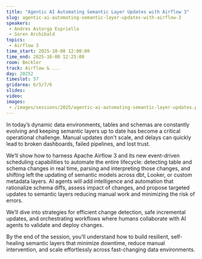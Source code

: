 ```yaml
---
title: "Agentic AI Automating Semantic Layer Updates with Airflow 3"
slug: agentic-ai-automating-semantic-layer-updates-with-airflow-3
speakers:
 - Andres Astorga Espriella
 - Soren Archibald
topics:
 - Airflow 3
time_start: 2025-10-08 12:00:00
time_end: 2025-10-08 12:25:00
room: Beckler
track: Airflow & ...
day: 20252
timeslot: 57
gridarea: 6/5/7/6
slides:
video:
images:
 - /images/sessions/2025/agentic-ai-automating-semantic-layer-updates.png
---
```


In today’s dynamic data environments, tables and schemas are constantly evolving and keeping semantic layers up to date has become a critical operational challenge. Manual updates don't scale, and delays can quickly lead to broken dashboards, failed pipelines, and lost trust.

We’ll show how to harness Apache Airflow 3 and its new event-driven scheduling capabilities to automate the entire lifecycle: detecting table and schema changes in real time, parsing and interpreting those changes, and shifting left the updating of semantic models across dbt, Looker, or custom metadata layers.
AI agents will add intelligence and automation that rationalize schema diffs, assess impact of changes, and propose targeted updates to semantic layers reducing manual work and minimizing the risk of errors.

We’ll dive into strategies for efficient change detection, safe incremental updates, and orchestrating workflows where humans collaborate with AI agents to validate and deploy changes.

By the end of the session, you’ll understand how to build resilient, self-healing semantic layers that minimize downtime, reduce manual intervention, and scale effortlessly across fast-changing data environments.